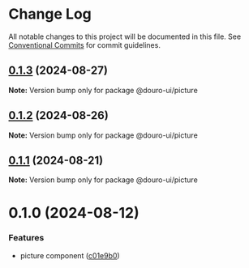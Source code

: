 # Change Log

All notable changes to this project will be documented in this file.
See [Conventional Commits](https://conventionalcommits.org) for commit guidelines.

## [0.1.3](https://github.com/Douro-ui/design-system/compare/@douro-ui/picture@0.1.2...@douro-ui/picture@0.1.3) (2024-08-27)

**Note:** Version bump only for package @douro-ui/picture

## [0.1.2](https://github.com/Douro-ui/design-system/compare/@douro-ui/picture@0.1.1...@douro-ui/picture@0.1.2) (2024-08-26)

**Note:** Version bump only for package @douro-ui/picture

## [0.1.1](https://github.com/Douro-ui/design-system/compare/@douro-ui/picture@0.1.0...@douro-ui/picture@0.1.1) (2024-08-21)

**Note:** Version bump only for package @douro-ui/picture

# 0.1.0 (2024-08-12)

### Features

- picture component ([c01e9b0](https://github.com/Douro-ui/design-system/commit/c01e9b0f44f6732f973ee5bd92b4e1ab752123de))

